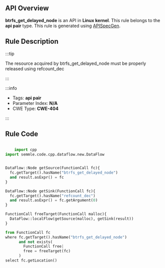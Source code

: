 ---
---


## API Overview
**btrfs_get_delayed_node** is an API in **Linux kernel**. This rule belongs to the **api pair** type. This rule is generated using [APISpecGen](../../tools/APISpecGen).
## Rule Description

:::tip

The resource acquired by btrfs_get_delayed_node must be properly released using refcount_dec

:::

:::info

- Tags: **api pair**
- Parameter Index: **N/A**
- CWE Type: **CWE-404**

:::

## Rule Code
```python

    import cpp
import semmle.code.cpp.dataflow.new.DataFlow


DataFlow::Node getSource(FunctionCall fc){
  fc.getTarget().hasName("btrfs_get_delayed_node")
  and result.asExpr() = fc
}

DataFlow::Node getSink(FunctionCall fc){
  fc.getTarget().hasName("refcount_dec")
  and result.asExpr() = fc.getArgument(0)
}

FunctionCall freeTarget(FunctionCall malloc){
  DataFlow::localFlow(getSource(malloc), getSink(result))
}

from FunctionCall fc
where fc.getTarget().hasName("btrfs_get_delayed_node")
      and not exists(
        FunctionCall free| 
        free = freeTarget(fc)
      )
select fc.getLocation()

    
```